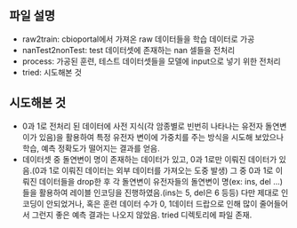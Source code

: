## 파일 설명
+ raw2train: cbioportal에서 가져온 raw 데이터들을 학습 데이터로 가공
+ nanTest2nonTest: test 데이터셋에 존재하는 nan 셀들을 전처리
+ process: 가공된 훈련, 테스트 데이터셋들을 모델에 input으로 넣기 위한 전처리
+ tried: 시도해본 것
## 시도해본 것
+ 0과 1로 전처리 된 데이터에 사전 지식(각 암종별로 빈번히 나타나는 유전자 돌연변이가 있음)을 활용하여 특정 유전자 변이에 가중치를 주는 방식을 시도해 보았으나 학습, 예측 정확도가 떨어지는 결과를 얻음.
+ 데이터셋 중 돌연변이 명이 존재하는 데이터가 있고, 0과 1로만 이뤄진 데이터가 있음.(0과 1로 이뤄진 데이터는 외부 데이터를 가져오는 도중 발생) 그 중 0과 1로 이뤄진 데이터들을 drop한 후 각 돌연변이 유전자들의 돌연변이 명(ex: ins, del ...)들을 활용하여 레이블 인코딩을 진행하였음.(ins는 5, del은 6 등등) 다만 제대로 인코딩이 안되었거나, 혹은 훈련 데이터 수가 0, 1데이터 드랍으로 인해 많이 줄어들어서 그런지 좋은 예측 결과는 나오지 않았음. tried 디렉토리에 파일 존재.
